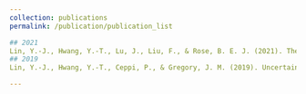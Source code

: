```yaml
---
collection: publications
permalink: /publication/publication_list

## 2021
Lin, Y.-J., Hwang, Y.-T., Lu, J., Liu, F., & Rose, B. E. J. (2021). The dominant contribution of Southern Ocean heat uptake to time-evolving radiative feedback in CESM. Geophysical Research Letters, 48, e2021GL093302. https://doi.org/10.1029/2021GL093302. [[Download]](https://yuanjenlin.github.io/files/2021_Lin_etal.pdf)
## 2019
Lin, Y.-J., Hwang, Y.-T., Ceppi, P., & Gregory, J. M. (2019). Uncertainty in the Evolution of Climate Feedback Traced to the Strength of the Atlantic Meridional Overturning Circulation. Geophysical Research Letters, 46, 12331– 12339. https://doi.org/10.1029/2019GL083084. [[Download]](https://yuanjenlin.github.io/files/2019_Lin_etal.pdf)

---
```

